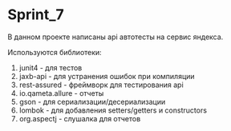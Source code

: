 # Sprint_7

В данном проекте написаны api автотесты на сервис яндекса.

Используются библиотеки:
1. junit4 - для тестов
2. jaxb-api - для устранения ошибок при компиляции
3. rest-assured - фреймворк для тестирования api
4. io.qameta.allure - отчеты
5. gson - для сериализации/десериализации
6. lombok - для добавления setters/getters и constructors
7. org.aspectj - слушалка для отчетов
